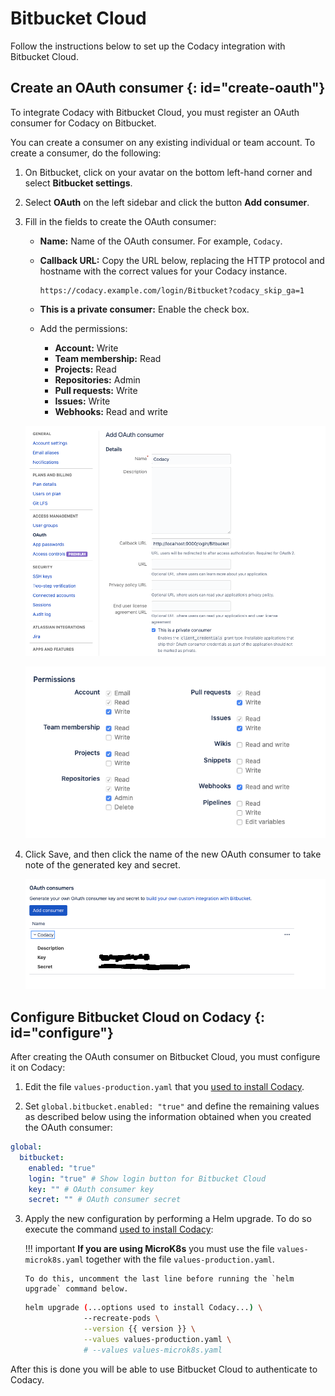 # Bitbucket Cloud

Follow the instructions below to set up the Codacy integration with Bitbucket Cloud.

## Create an OAuth consumer {: id="create-oauth"}

To integrate Codacy with Bitbucket Cloud, you must register an OAuth consumer for Codacy on Bitbucket.

You can create a consumer on any existing individual or team account. To create a consumer, do the following:

1.  On Bitbucket, click on your avatar on the bottom left-hand corner and select **Bitbucket settings**.

2.  Select **OAuth** on the left sidebar and click the button **Add consumer**.

3.  Fill in the fields to create the OAuth consumer:

    - **Name:** Name of the OAuth consumer. For example, `Codacy`.

    - **Callback URL:** Copy the URL below, replacing the HTTP protocol and hostname with the correct values for your Codacy instance.
    
        ```
        https://codacy.example.com/login/Bitbucket?codacy_skip_ga=1
        ```

    - **This is a private consumer:** Enable the check box.

    - Add the permissions:

        - **Account:** Write
        - **Team membership:** Read
        - **Projects:** Read
        - **Repositories:** Admin
        - **Pull requests:** Write
        - **Issues:** Write
        - **Webhooks:** Read and write

    ![Bitbucket consumer configuration](images/bitbucket-consumer-configuration.png)

    ![Bitbucket consumer permissions](images/bitbucket-consumer-permissions.png)

4. Click Save, and then click the name of the new OAuth consumer to take note of the generated key and secret.

   ![Bitbucket consumer key and secret](images/bitbucket-consumer-key-and-secret.png)

## Configure Bitbucket Cloud on Codacy {: id="configure"}

After creating the OAuth consumer on Bitbucket Cloud, you must configure it on Codacy:

1.  Edit the file `values-production.yaml` that you [used to install Codacy](../../index.md#helm-upgrade).

2.  Set `global.bitbucket.enabled: "true"` and define the remaining values as described below using the information obtained when you created the OAuth consumer:

   ```yaml
   global:
     bitbucket:
       enabled: "true"
       login: "true" # Show login button for Bitbucket Cloud
       key: "" # OAuth consumer key
       secret: "" # OAuth consumer secret
   ```

3.  Apply the new configuration by performing a Helm upgrade. To do so execute the command [used to install Codacy](../../index.md#helm-upgrade):

    !!! important
        **If you are using MicroK8s** you must use the file `values-microk8s.yaml` together with the file `values-production.yaml`.
        
        To do this, uncomment the last line before running the `helm upgrade` command below.

    ```bash
    helm upgrade (...options used to install Codacy...) \
                 --recreate-pods \
                 --version {{ version }} \
                 --values values-production.yaml \
                 # --values values-microk8s.yaml
    ```

After this is done you will be able to use Bitbucket Cloud to authenticate to Codacy.
